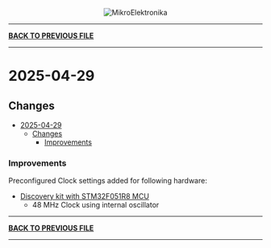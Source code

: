 
<p align="center">
  <img src="http://www.mikroe.com/img/designs/beta/logo_small.png?raw=true" alt="MikroElektronika"/>
</p>

---

**[BACK TO PREVIOUS FILE](../changelog.md)**

---

# 2025-04-29

## Changes

- [2025-04-29](#2025-04-29)
  - [Changes](#changes)
    + [Improvements](#improvements)

### Improvements

Preconfigured Clock settings added for following hardware:

+ [Discovery kit with STM32F051R8 MCU](https://www.st.com/content/st_com/en/products/evaluation-tools/product-evaluation-tools/mcu-mpu-eval-tools/stm32-mcu-mpu-eval-tools/stm32-discovery-kits/stm32f0discovery.html)
  + 48 MHz Clock using internal oscillator

---

**[BACK TO PREVIOUS FILE](../changelog.md)**

---
